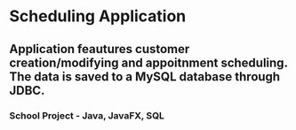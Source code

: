 # Scheduling Application
## Application feautures customer creation/modifying and appoitnment scheduling. The data is saved to a MySQL database through JDBC.
### School Project - Java, JavaFX, SQL
